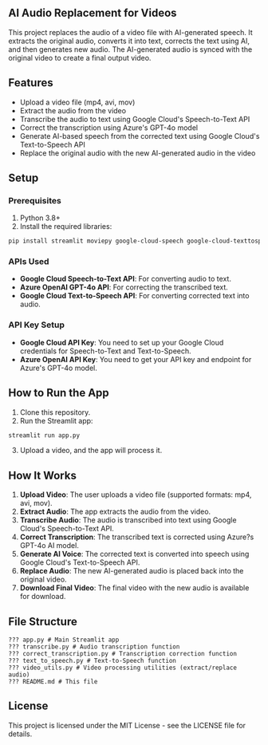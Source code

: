 ## AI Audio Replacement for Videos
This project replaces the audio of a video file with AI-generated speech. It extracts the original
audio, converts it into text, corrects the text using AI, and then generates new audio. The
AI-generated audio is synced with the original video to create a final output video.
## Features
- Upload a video file (mp4, avi, mov)
- Extract the audio from the video
- Transcribe the audio to text using Google Cloud's Speech-to-Text API
- Correct the transcription using Azure's GPT-4o model
- Generate AI-based speech from the corrected text using Google Cloud's Text-to-Speech API
- Replace the original audio with the new AI-generated audio in the video
## Setup
### Prerequisites
1. Python 3.8+
2. Install the required libraries:
 ```bash
 pip install streamlit moviepy google-cloud-speech google-cloud-texttospeech openai
 ```
### APIs Used
- **Google Cloud Speech-to-Text API**: For converting audio to text.
- **Azure OpenAI GPT-4o API**: For correcting the transcribed text.
- **Google Cloud Text-to-Speech API**: For converting corrected text into audio.
### API Key Setup
- **Google Cloud API Key**: You need to set up your Google Cloud credentials for Speech-to-Text
and Text-to-Speech.
- **Azure OpenAI API Key**: You need to get your API key and endpoint for Azure's GPT-4o model.
## How to Run the App
1. Clone this repository.
2. Run the Streamlit app:
 ```bash
 streamlit run app.py
 ```
3. Upload a video, and the app will process it.
## How It Works
1. **Upload Video**: The user uploads a video file (supported formats: mp4, avi, mov).
2. **Extract Audio**: The app extracts the audio from the video.
3. **Transcribe Audio**: The audio is transcribed into text using Google Cloud's Speech-to-Text API.
4. **Correct Transcription**: The transcribed text is corrected using Azure?s GPT-4o AI model.
5. **Generate AI Voice**: The corrected text is converted into speech using Google Cloud's
Text-to-Speech API.
6. **Replace Audio**: The new AI-generated audio is placed back into the original video.
7. **Download Final Video**: The final video with the new audio is available for download.
## File Structure
```
??? app.py # Main Streamlit app
??? transcribe.py # Audio transcription function
??? correct_transcription.py # Transcription correction function
??? text_to_speech.py # Text-to-Speech function
??? video_utils.py # Video processing utilities (extract/replace audio)
??? README.md # This file
```
## License
This project is licensed under the MIT License - see the LICENSE file for details.